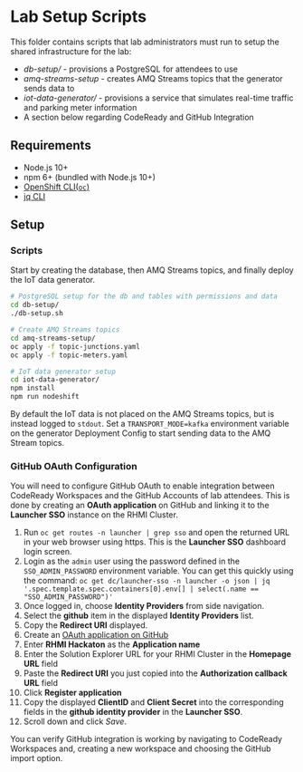 # Lab Setup Scripts

This folder contains scripts that lab administrators must run to setup the shared
infrastructure for the lab:

* *db-setup/* - provisions a PostgreSQL for attendees to use
* *amq-streams-setup* - creates AMQ Streams topics that the generator sends data to
* *iot-data-generator/* - provisions a service that simulates real-time traffic
and parking meter information
* A section below regarding CodeReady and GitHub Integration

## Requirements

* Node.js 10+
* npm 6+ (bundled with Node.js 10+)
* [OpenShift CLI(`oc`)](https://github.com/openshift/origin/releases/tag/v3.11.0)
* [jq CLI](https://stedolan.github.io/jq/)

## Setup

### Scripts

Start by creating the database, then AMQ Streams topics, and finally deploy the
IoT data generator.

```bash
# PostgreSQL setup for the db and tables with permissions and data
cd db-setup/
./db-setup.sh

# Create AMQ Streams topics 
cd amq-streams-setup/
oc apply -f topic-junctions.yaml
oc apply -f topic-meters.yaml

# IoT data generator setup
cd iot-data-generator/
npm install
npm run nodeshift
```

By default the IoT data is not placed on the AMQ Streams topics, but is instead
logged to `stdout`. Set a `TRANSPORT_MODE=kafka` environment variable on the
generator Deployment Config to start sending data to the AMQ Stream topics.

### GitHub OAuth Configuration
You will need to configure GitHub OAuth to enable integration between CodeReady
Workspaces and the GitHub Accounts of lab attendees. This is done by creating
an **OAuth application** on GitHub and linking it to the **Launcher SSO**
instance on the RHMI Cluster.

1. Run `oc get routes -n launcher | grep sso` and open the returned URL in your
web browser using https. This is the **Launcher SSO** dashboard login screen.
1. Login as the `admin` user using the password defined in the `SSO_ADMIN_PASSWORD` environment variable. You can get this quickly using the command: `oc get dc/launcher-sso -n launcher -o json | jq '.spec.template.spec.containers[0].env[] | select(.name == "SSO_ADMIN_PASSWORD")'`
1. Once logged in, choose **Identity Providers** from side navigation.
1. Select the **github** item in the displayed **Identity Providers** list.
1. Copy the **Redirect URI** displayed.
1. Create an [OAuth application on GitHub](https://github.com/settings/applications/new)
  1. Enter **RHMI Hackaton** as the **Application name**
  1. Enter the Solution Explorer URL for your RHMI Cluster in the **Homepage URL** field
  1. Paste the **Redirect URI** you just copied into the **Authorization callback URL** field
  1. Click **Register application**
  1. Copy the displayed **ClientID** and **Client Secret** into the corresponding fields in the **github identity provider** in the **Launcher SSO**.
  1. Scroll down and click *Save*.

You can verify GitHub integration is working by navigating to CodeReady
Workspaces and, creating a new workspace and choosing the GitHub import option.

